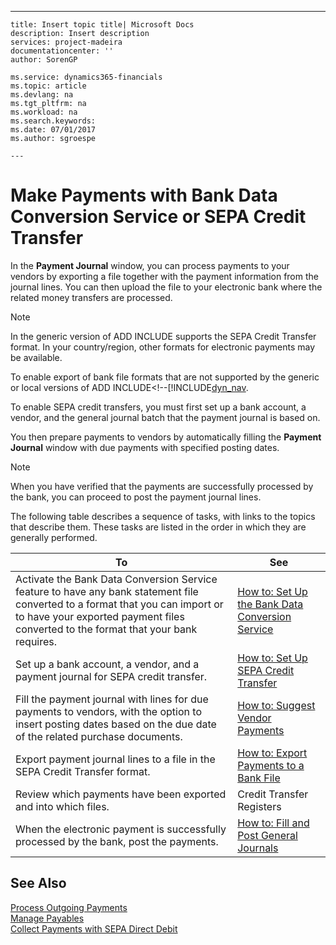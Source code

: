 ---
    title: Insert topic title| Microsoft Docs
    description: Insert description
    services: project-madeira
    documentationcenter: ''
    author: SorenGP

    ms.service: dynamics365-financials
    ms.topic: article
    ms.devlang: na
    ms.tgt_pltfrm: na
    ms.workload: na
    ms.search.keywords:
    ms.date: 07/01/2017
    ms.author: sgroespe

    ---
# Make Payments with Bank Data Conversion Service or SEPA Credit Transfer
In the **Payment Journal** window, you can process payments to your vendors by exporting a file together with the payment information from the journal lines. You can then upload the file to your electronic bank where the related money transfers are processed.  
  
> [!NOTE]  
>  In the generic version of ADD INCLUDE<!--[!INCLUDE[dyn_nav](../../includes/dyn_nav_md.md)]--> supports the SEPA Credit Transfer format. In your country\/region, other formats for electronic payments may be available.  
>   
>  To enable export of bank file formats that are not supported by the generic or local versions of ADD INCLUDE<!--[!INCLUDE[dyn_nav](../../includes/how-to-set-up-data-exchange-definitions.md).  
  
 To enable SEPA credit transfers, you must first set up a bank account, a vendor, and the general journal batch that the payment journal is based on.  
  
 You then prepare payments to vendors by automatically filling the **Payment Journal** window with due payments with specified posting dates.  
  
> [!NOTE]  
>  When you have verified that the payments are successfully processed by the bank, you can proceed to post the payment journal lines.  
  
 The following table describes a sequence of tasks, with links to the topics that describe them. These tasks are listed in the order in which they are generally performed.  
  
|**To**|**See**|  
|------------|-------------|  
|Activate the Bank Data Conversion Service feature to have any bank statement file converted to a format that you can import or to have your exported payment files converted to the format that your bank requires.|[How to: Set Up the Bank Data Conversion Service](../FullExperience/how-to-set-up-the-bank-data-conversion-service.md)|  
|Set up a bank account, a vendor, and a payment journal for SEPA credit transfer.|[How to: Set Up SEPA Credit Transfer](../FullExperience/how-to-set-up-sepa-credit-transfer.md)|  
|Fill the payment journal with lines for due payments to vendors, with the option to insert posting dates based on the due date of the related purchase documents.|[How to: Suggest Vendor Payments](../FullExperience/how-to-insert-due-date-as-posting-date-on-payment-journal-lines.md)|  
|Export payment journal lines to a file in the SEPA Credit Transfer format.|[How to: Export Payments to a Bank File](../FullExperience/how-to-export-payments-to-a-bank-file.md)|  
|Review which payments have been exported and into which files.|Credit Transfer Registers|  
|When the electronic payment is successfully processed by the bank, post the payments.|[How to: Fill and Post General Journals](../FullExperience/how-to-fill-and-post-general-journals.md)|  
  
## See Also  
 [Process Outgoing Payments](../FullExperience/process-outgoing-payments.md)   
 [Manage Payables](../FullExperience/manage-payables.md)   
 [Collect Payments with SEPA Direct Debit](../FullExperience/collect-payments-with-sepa-direct-debit.md)